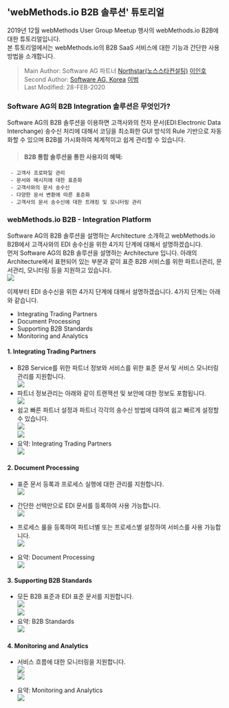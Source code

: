  ## 'webMethods.io B2B 솔루션' 튜토리얼 
  2019년 12월 webMethods User Group Meetup 행사의 webMethods.io B2B에 대한 튜토리얼입니다.  
  본 튜토리얼에서는 webMethods.io의 B2B SaaS 서비스에 대한 기능과 간단한 사용 방법을 소개합니다.   
  
  > Main   Author: Software AG 파트너 [Northstar(노스스타컨설팅)](http://www.northstar.co.kr/) [이인호](mailto:inhovb@northstar.co.kr)  
  > Second Author: [Software AG, Korea](https://www.softwareag.com/kr/) [이범](https://github.com/billybeom)  
  > Last Modified: 28-FEB-2020  
  
  
  ### Software AG의 B2B Integration 솔루션은 무엇인가?
  Software AG의 B2B 솔루션을 이용하면 고객사와의 전자 문서(EDI:Electronic Data Interchange) 송수신 처리에 대해서 코딩을 최소화한 GUI 방식의 Rule 기반으로 자동화할 수 있으며 B2B를 가시화하여 체계적이고 쉽게 관리할 수 있습니다.  
  
  > #### B2B 통합 솔루션을 통한 사용자의 혜택:
     - 고객사 프로파일 관리
     - 문서와 메시지에 대한 표준화
     - 고객사와의 문서 송수신
     - 다양한 문서 변환에 따른 표준화
     - 고객사의 문서 송수신에 대한 트래킹 및 모니터링 관리  
  
  ### webMethods.io B2B - Integration Platform
  Software AG의 B2B 솔루션을 설명하는 Architecture 소개하고 webMethods.io B2B에서 고객사와의 EDI 송수신을 위한 4가지 단계에 대해서 설명하겠습니다.   
  먼저 Software AG의 B2B 솔루션을 설명하는 Architecture 입니다. 아래의 Architecture에서 표현되어 있는 부분과 같이 표준 B2B 서비스를 위한 파트너관리, 문서관리, 모니터링 등을 지원하고 있습니다.  
  ![](./images/01.b2b_architecture.jpg)  
  
  이제부터 EDI 송수신을 위한 4가지 단계에 대해서 설명하겠습니다. 4가지 단계는 아래와 같습니다.
  * Integrating Trading Partners
  * Document Processing
  * Supporting B2B Standards
  * Monitoring and Analytics

  #### 1. Integrating Trading Partners
  - B2B Service를 위한 파트너 정보와 서비스를 위한 표준 문서 및 서비스 모니터링 관리를 지원합니다.  
  ![](./images/01.b2b_tpa_01.JPG)  
  - 파트너 정보관리는 아래와 같이 트랜잭션 및 보안에 대한 정보도 포함됩니다.  
  ![](./images/01.b2b_tpa_02.JPG)  
  - 쉽고 빠른 파트너 설정과 파트너 각각의 송수신 방법에 대하여 쉽고 빠르게 설정할 수 있습니다.  
  ![](./images/01.b2b_tpa_03.JPG)  
  ![](./images/01.b2b_tpa_04.JPG)  
  - 요약: Integrating Trading Partners  
  ![](./images/01.b2b_tpa_05.JPG)  
  
  
  #### 2. Document Processing  
  - 표준 문서 등록과 프로세스 실행에 대한 관리를 지원합니다.  
  ![](./images/01.b2b_dp_01.JPG)  

  - 간단한 선택만으로 EDI 문서를 등록하여 사용 가능합니다.  
  ![](./images/01.b2b_dp_02.JPG)  

  - 프로세스 룰을 등록하여 파트너별 또는 프로세스별 설정하여 서비스를 사용 가능합니다.  
  ![](./images/01.b2b_dp_03.JPG)  

  - 요약: Document Processing  
  ![](./images/01.b2b_dp_04.JPG)  
  
  
  #### 3. Supporting B2B Standards  
  - 모든 B2B 표준과 EDI 표준 문서를 지원합니다.  
  ![](./images/01.b2b_support_01.JPG)  
  ![](./images/01.b2b_support_02.JPG)  
  - 요약: B2B Standards  
  ![](./images/01.b2b_support_03.JPG)  
  
  
  #### 4. Monitoring and Analytics  
  - 서비스 흐름에 대한 모니터링을 지원합니다.  
  ![](./images/01.b2b_ma_01.JPG)  
  ![](./images/01.b2b_ma_02.JPG)  

  - 요약: Monitoring and Analytics  
  ![](./images/01.b2b_ma_03.JPG)  
  
  
